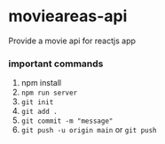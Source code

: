 # movieareas-api

Provide a movie api for reactjs app

### important commands

1. npm install
2. `npm run server`
3. `git init`
4. `git add .`
5. `git commit -m "message"`
6. `git push -u origin main` or `git push`
